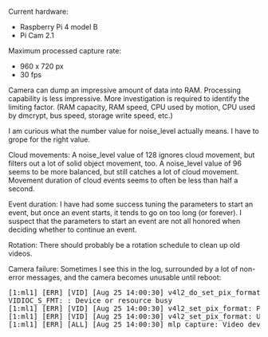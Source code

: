 Current hardware:  
  - Raspberry Pi 4 model B
  - Pi Cam 2.1

Maximum processed capture rate:
  - 960 x 720 px
  - 30 fps

Camera can dump an impressive amount of data into RAM.  Processing capability is less impressive.  More investigation is required to identify the limiting factor.  (RAM capacity, RAM speed, CPU used by motion, CPU used by dmcrypt, bus speed, storage write speed, etc.)

I am curious what the number value for noise_level actually means.  I have to grope for the right value.

Cloud movements:  A noise_level value of 128 ignores cloud movement, but filters out a lot of solid object movement, too.  A noise_level value of 96 seems to be more balanced, but still catches a lot of cloud movement.  Movement duration of cloud events seems to often be less than half a second.

Event duration:  I have had some success tuning the parameters to start an event, but once an event starts, it tends to go on too long (or forever).  I suspect that the parameters to start an event are not all honored when deciding whether to continue an event.

Rotation:  There should probably be a rotation schedule to clean up old videos.

Camera failure:  Sometimes I see this in the log, surrounded by a lot of non-error messages, and the camera becomes unusable until reboot:

<pre>
[1:ml1] [ERR] [VID] [Aug 25 14:00:30] v4l2_do_set_pix_format: Error setting pixel format.
VIDIOC_S_FMT: : Device or resource busy
[1:ml1] [ERR] [VID] [Aug 25 14:00:30] v4l2_set_pix_format: Palette selection failed for format UYVY: Device or resource busy
[1:ml1] [ERR] [VID] [Aug 25 14:00:30] v4l2_set_pix_format: Unable to find a compatible palette format.
[1:ml1] [ERR] [ALL] [Aug 25 14:00:30] mlp_capture: Video device fatal error - Closing video device
</pre>
